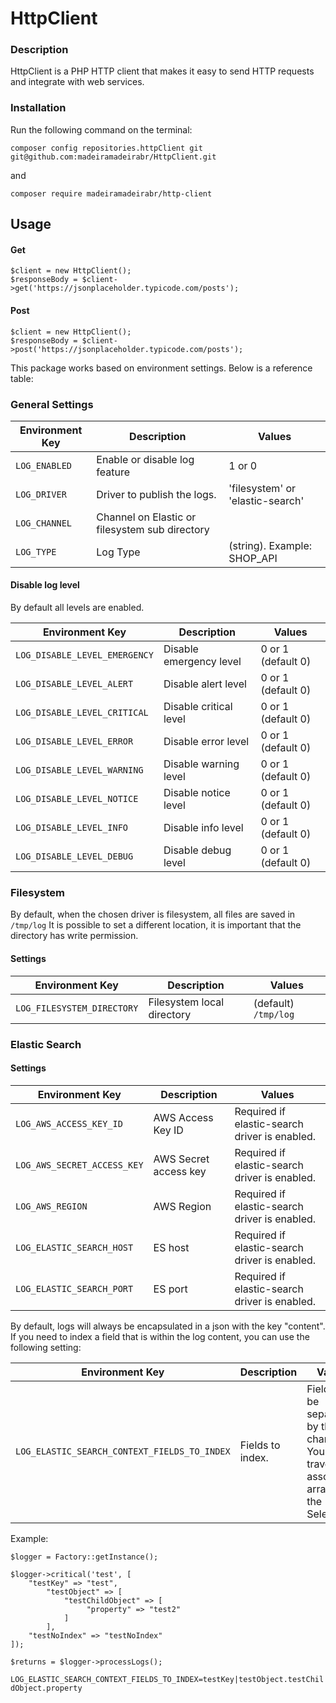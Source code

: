 # HttpClient

### Description
HttpClient is a PHP HTTP client that makes it easy to send HTTP requests and integrate with web services.

### Installation

Run the following command on the terminal:
```
composer config repositories.httpClient git git@github.com:madeiramadeirabr/HttpClient.git
```
and
```
composer require madeiramadeirabr/http-client
```

## Usage

#### Get

```
$client = new HttpClient();
$responseBody = $client->get('https://jsonplaceholder.typicode.com/posts');
```

#### Post

```
$client = new HttpClient();
$responseBody = $client->post('https://jsonplaceholder.typicode.com/posts');
```

This package works based on environment settings. Below is a reference table:

### General Settings
| Environment Key | Description | Values |
| --- | --- | --- |
| `LOG_ENABLED` | Enable or disable log feature | 1 or 0 |
| `LOG_DRIVER` | Driver to publish the logs.  | 'filesystem' or 'elastic-search' |
| `LOG_CHANNEL` | Channel on Elastic or filesystem sub directory |  |
| `LOG_TYPE` | Log Type | (string). Example: SHOP_API |

#### Disable log level

By default all levels are enabled.

| Environment Key | Description | Values |
| --- | --- | --- |
| `LOG_DISABLE_LEVEL_EMERGENCY` | Disable emergency level | 0 or 1 (default 0) |
| `LOG_DISABLE_LEVEL_ALERT` | Disable alert level | 0 or 1 (default 0) |
| `LOG_DISABLE_LEVEL_CRITICAL` | Disable critical level | 0 or 1 (default 0) |
| `LOG_DISABLE_LEVEL_ERROR` | Disable error level | 0 or 1 (default 0) |
| `LOG_DISABLE_LEVEL_WARNING` | Disable warning level | 0 or 1 (default 0) |
| `LOG_DISABLE_LEVEL_NOTICE` | Disable notice level | 0 or 1 (default 0) |
| `LOG_DISABLE_LEVEL_INFO` | Disable info level | 0 or 1 (default 0) |
| `LOG_DISABLE_LEVEL_DEBUG` | Disable debug level | 0 or 1 (default 0) |

### Filesystem 

By default, when the chosen driver is filesystem, all files are saved in `/tmp/log`
It is possible to set a different location, it is important that the directory has write permission.

#### Settings
| Environment Key | Description | Values |
| --- | --- | --- |
| `LOG_FILESYSTEM_DIRECTORY` | Filesystem local directory | (default) `/tmp/log` |

### Elastic Search

#### Settings
| Environment Key | Description | Values |
| --- | --- | --- |
| `LOG_AWS_ACCESS_KEY_ID` | AWS Access Key ID | Required if elastic-search driver is enabled. |
| `LOG_AWS_SECRET_ACCESS_KEY` | AWS Secret access key | Required if elastic-search driver is enabled. |
| `LOG_AWS_REGION` | AWS Region | Required if elastic-search driver is enabled. |
| `LOG_ELASTIC_SEARCH_HOST` | ES host | Required if elastic-search driver is enabled. |
| `LOG_ELASTIC_SEARCH_PORT` | ES port | Required if elastic-search driver is enabled. |

By default, logs will always be encapsulated in a json with the key "content". If you need to index a field that is within the log content, you can use the following setting:

| Environment Key | Description | Values |
| --- | --- | --- |
| `LOG_ELASTIC_SEARCH_CONTEXT_FIELDS_TO_INDEX` | Fields to index. | Fields can be separated by the pipe character. You can traverse an associative array using the "." Selector. |

Example:
```
$logger = Factory::getInstance();

$logger->critical('test', [
    "testKey" => "test",
        "testObject" => [
            "testChildObject" => [
                 "property" => "test2"
            ]
        ],
    "testNoIndex" => "testNoIndex"
]);

$returns = $logger->processLogs();
```
`LOG_ELASTIC_SEARCH_CONTEXT_FIELDS_TO_INDEX=testKey|testObject.testChildObject.property`



